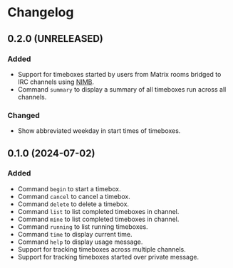 Changelog
=========

0.2.0 (UNRELEASED)
-----------------

### Added

- Support for timeboxes started by users from Matrix rooms bridged to
  IRC channels using [NIMB][].
- Command `summary` to display a summary of all timeboxes run across
  all channels.

### Changed

- Show abbreviated weekday in start times of timeboxes.


0.1.0 (2024-07-02)
------------------

### Added

- Command `begin` to start a timebox.
- Command `cancel` to cancel a timebox.
- Command `delete` to delete a timebox.
- Command `list` to list completed timeboxes in channel.
- Command `mine` to list completed timeboxes in channel.
- Command `running` to list running timeboxes.
- Command `time` to display current time.
- Command `help` to display usage message.
- Support for tracking timeboxes across multiple channels.
- Support for tracking timeboxes started over private message.


[NIMB]: https://github.com/susam/nimb
